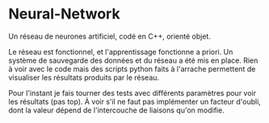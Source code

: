# Neural-Network

Un réseau de neurones artificiel, codé en C++, orienté objet.

Le réseau est fonctionnel, et l'apprentissage fonctionne a priori.
Un système de sauvegarde des données et du réseau a été mis en place.
Rien à voir avec le code mais des scripts python faits à l'arrache permettent de visualiser les résultats produits par le réseau.

Pour l'instant je fais tourner des tests avec différents paramètres pour voir les résultats (pas top).
À voir s'il ne faut pas implémenter un facteur d'oubli, dont la valeur dépend de l'intercouche de liaisons qu'on modifie.

